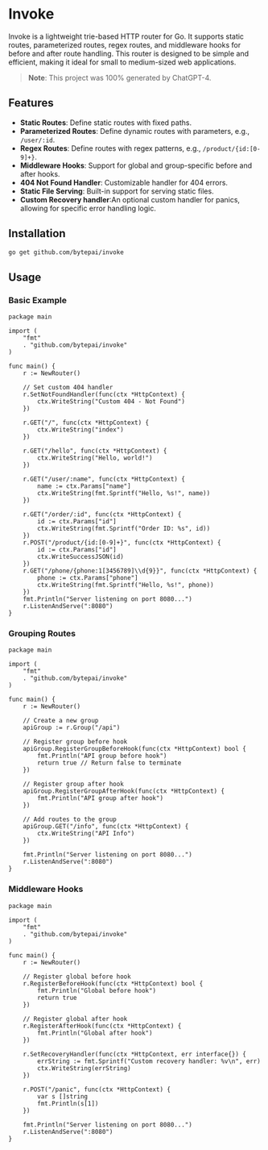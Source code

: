 # Invoke

Invoke is a lightweight trie-based HTTP router for Go. It supports static routes, parameterized routes, regex routes, and middleware hooks for before and after route handling. This router is designed to be simple and efficient, making it ideal for small to medium-sized web applications.

> **Note**: This project was 100% generated by ChatGPT-4.

## Features

- **Static Routes**: Define static routes with fixed paths.
- **Parameterized Routes**: Define dynamic routes with parameters, e.g., `/user/:id`.
- **Regex Routes**: Define routes with regex patterns, e.g., `/product/{id:[0-9]+}`.
- **Middleware Hooks**: Support for global and group-specific before and after hooks.
- **404 Not Found Handler**: Customizable handler for 404 errors.
- **Static File Serving**: Built-in support for serving static files.
- **Custom Recovery handler**:An optional custom handler for panics, allowing for specific error handling logic.

## Installation

```bash
go get github.com/bytepai/invoke

```
## Usage
### Basic Example
```
package main

import (
	"fmt"
	. "github.com/bytepai/invoke"
)

func main() {
	r := NewRouter()

	// Set custom 404 handler
	r.SetNotFoundHandler(func(ctx *HttpContext) {
		ctx.WriteString("Custom 404 - Not Found")
	})

	r.GET("/", func(ctx *HttpContext) {
		ctx.WriteString("index")
	})

	r.GET("/hello", func(ctx *HttpContext) {
		ctx.WriteString("Hello, world!")
	})

	r.GET("/user/:name", func(ctx *HttpContext) {
		name := ctx.Params["name"]
		ctx.WriteString(fmt.Sprintf("Hello, %s!", name))
	})

	r.GET("/order/:id", func(ctx *HttpContext) {
		id := ctx.Params["id"]
		ctx.WriteString(fmt.Sprintf("Order ID: %s", id))
	})
	r.POST("/product/{id:[0-9]+}", func(ctx *HttpContext) {
		id := ctx.Params["id"]
		ctx.WriteSuccessJSON(id)
	})
	r.GET("/phone/{phone:1[3456789]\\d{9}}", func(ctx *HttpContext) {
		phone := ctx.Params["phone"]
		ctx.WriteString(fmt.Sprintf("Hello, %s!", phone))
	})
	fmt.Println("Server listening on port 8080...")
	r.ListenAndServe(":8080")
}
```
### Grouping Routes
```
package main

import (
	"fmt"
	. "github.com/bytepai/invoke"
)

func main() {
	r := NewRouter()

	// Create a new group
	apiGroup := r.Group("/api")

	// Register group before hook
	apiGroup.RegisterGroupBeforeHook(func(ctx *HttpContext) bool {
		fmt.Println("API group before hook")
		return true // Return false to terminate
	})

	// Register group after hook
	apiGroup.RegisterGroupAfterHook(func(ctx *HttpContext) {
		fmt.Println("API group after hook")
	})

	// Add routes to the group
	apiGroup.GET("/info", func(ctx *HttpContext) {
		ctx.WriteString("API Info")
	})

	fmt.Println("Server listening on port 8080...")
	r.ListenAndServe(":8080")
}
```

### Middleware Hooks
```
package main

import (
	"fmt"
	. "github.com/bytepai/invoke"
)

func main() {
	r := NewRouter()

	// Register global before hook
	r.RegisterBeforeHook(func(ctx *HttpContext) bool {
		fmt.Println("Global before hook")
		return true
	})

	// Register global after hook
	r.RegisterAfterHook(func(ctx *HttpContext) {
		fmt.Println("Global after hook")
	})

	r.SetRecoveryHandler(func(ctx *HttpContext, err interface{}) {
		errString := fmt.Sprintf("Custom recovery handler: %v\n", err)
		ctx.WriteString(errString)
	})
	
	r.POST("/panic", func(ctx *HttpContext) {
		var s []string
		fmt.Println(s[1])
	})

	fmt.Println("Server listening on port 8080...")
	r.ListenAndServe(":8080")
}




